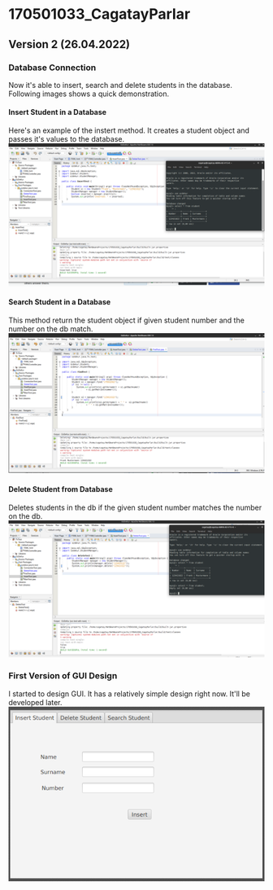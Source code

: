 # 170501033_CagatayParlar

## Version 2 (26.04.2022)

### Database Connection

Now it's able to insert, search and delete students in the database. Following images shows a quick demonstration.

#### Insert Student in a Database

Here's an example of the instert method. It creates a student object and passes it's values to the database.
![implementation of insert method](/utils/260422-insert.png "img")

#### Search Student in a Database

This method return the student object if given student number and the number on the db match.
![implementation of search method](/utils/260422-find.png "img")

#### Delete Student from Database

Deletes students in the db if the given student number matches the number on the db.
![implementation of delete method](/utils/260422-delete.png "img")

### First Version of GUI Design

I started to design GUI. It has a relatively simple design right now. It'll be developed later.
![first gui design](/utils/260422-gui.png "img")
